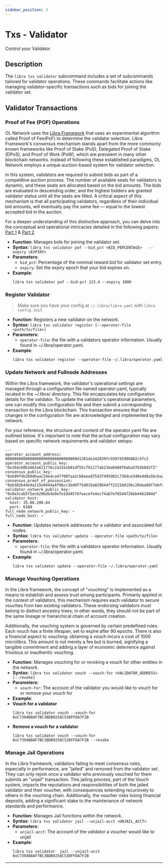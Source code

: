 ```yaml
---
sidebar_position: 3
---
```


# Txs - Validator

Control your Validator

## Description
The `libra txs validator`  subcommand includes a set of subcommands tailored for validator operations. These commands facilitate actions like managing validator-specific transactions such as bids for joining the validator set.


## Validator Transactions 

### Proof of Fee (POF) Operations
OL Network uses the [Libra Framework](https://github.com/0LNetworkCommunity/libra-framework) that uses an experimental algorithm called Proof of Fee(PoF) to determine the validator selection. Libra Framework's consensus mechanism stands apart from the more commonly known frameworks like Proof of Stake (PoS), Delegated Proof of Stake (DPoS), and Proof of Work (PoW), which are prevalent in many other blockchain networks. Instead of following these established paradigms, OL Network employs a unique auction-based system for validator selection.

In this system, validators are required to submit bids as part of a competitive auction process. The number of available seats for validators is dynamic, and these seats are allocated based on the bid amounts. The bids are evaluated in descending order, and the highest bidders are granted validator status until all the seats are filled. A critical aspect of this mechanism is that all participating validators, regardless of their individual bid amounts, will eventually pay the same fee — equal to the lowest accepted bid in the auction.

For a deeper understanding of this distinctive approach, you can delve into the conceptual and operational intricacies detailed in the following papers: [Part 1](https://0l.network/2022/10/15/proof-of-fee-part-1/) & [Part 2](https://0l.network/2022/10/20/proof-of-fee-part-2-a-proposal/)


- **Function**: Manages bids for joining the validator set.
- **Syntax**: `libra txs validator pof --bid_pct <BID_PERCENTAGE>   --expiry <EXPIRY>`
- **Parameters**:
  - `bid_pct`: Percentage of the nominal reward bid for validator set entry.
  - `expiry`: Set the expiry epoch that your bid expires on.
- **Example**:
  ```
  libra txs validator pof --bid-pct 123.4 --expiry 1000
  ```

### Register Validator
> Make sure you have your config at `~/.libra/libra.yaml` with `libra config init`

- **Function**: Registers a new validator on the network.
- **Syntax**: `libra txs validator register [--operator-file <path/to/file>]`
- **Parameters**:
  - `operator-file`: the file with a validators operator information. Usually found in ~/.libra/operator.yaml.
- **Example**:
  ```
  libra txs validator register --operator-file ~/.libra/operator.yaml
  ```

### Update Network and Fullnode Addresses
Within the Libra framework, the validator's operational settings are managed through a configuration file named operator.yaml, typically located in the ~/.libra/ directory. This file encapsulates key configuration details for the validator. To update the validator's operational parameters, one can modify this configuration file and then submit a corresponding transaction to the Libra blockchain. This transaction ensures that the changes in the configuration file are acknowledged and implemented by the network.

For your reference, the structure and content of the operator.yaml file are outlined below. It's important to note that the actual configuration may vary based on specific network requirements and validator setups:

```
---
operator_account_address: 00000000000000000000000000000000d1281de242839fc939745996882c5fc2
operator_account_public_key: "0x264cb0b3463a61177bc2a33a1b81df55cf92177ab216a0460f6aba57b5b0d2f2"
consensus_public_key: "0xb99f4b268d6aac24e4ca47f08faa2cb8aead75d2f495982c736dce340edd8a5bcba2d052e23f135e0ccc13136be16e97"
consensus_proof_of_possession: "0xb382b44e9a115e044da4f9bcc1bd8f75d819a029644ff2221b019bc20dea08f7ebfc1ea47d3e1d4a0c44c4207865e972116ef75af121bb9baefed3fb8e71e98b540da60bbd0375e70dd8df24f9e85ed69bacac65a6b440dd476b27fdfdf5475fe"
validator_network_public_key: "0x0a3cab5f2ecb29bdb4a9efe1dd4576feacefe4ec74ab7ef65d472bbb4461804d"
validator_host:
  host: 35.86.200.84
  port: 6180
full_node_network_public_key: ~
full_node_host: ~

```

- **Function**: Updates network addresses for a validator and associated full nodes.
- **Syntax**: `libra txs validator update --operator-file <path/to/file>`
- **Parameters**:
  - `operator-file`: the file with a validators operator information. Usually found in ~/.libra/operator.yaml.
- **Example**:
  ```
  libra txs validator update --operator-file ~/.libra/operator.yaml
  ```

### Manage Vouching Operations
In the Libra framework, the concept of "vouching" is implemented as a means to establish and assess trust among participants. Primarily applied in the context of validators, this mechanism requires each validator to secure vouches from two existing validators. These endorsing validators must belong to distinct ancestry trees; in other words, they should not be part of the same lineage or hierarchical chain of account creation.

Additionally, the vouching system is governed by certain predefined rules. Each vouch has a finite lifespan, set to expire after 90 epochs. There is also a financial aspect to vouching: obtaining a vouch incurs a cost of 1000 microlibra. This amount is not merely a fee but is burned, signifying a tangible commitment and adding a layer of economic deterrence against frivolous or inauthentic vouching.

- **Function**: Manages vouching for or revoking a vouch for other entities in the network.
- **Syntax**: `libra txs validator vouch --vouch-for <VALIDATOR_ADDRESS> [--revoke]`
- **Parameters**: 
  - `vouch-for`: The account of the validator you would like to vouch for or remove your vouch for
- **Example**:
- **Vouch for a validator**
    ```
    libra txs validator vouch --vouch-for 0xC7394B8AF7BC3BDB9258C53DFFDA7F2B	 
    ```
- **Remove a vouch for a validator**
    ```
    libra txs validator vouch --vouch-for 0xC7394B8AF7BC3BDB9258C53DFFDA7F2B --revoke
    ```

### Manage Jail Operations
In the Libra framework, validators failing to meet consensus rules, especially in performance, are "jailed" and removed from the validator set. They can only rejoin once a validator who previously vouched for them submits an "unjail" transaction. This jailing process, part of the Vouch system, impacts the reputations and responsibilities of both the jailed validator and their voucher, with consequences extending recursively to others in the vouching chain. Additionally, the voucher risks losing financial deposits, adding a significant stake to the maintenance of network standards and performance.

- **Function**: Manages Jail functions within the network.
- **Syntax**: `libra txs validator jail --unjail-acct <UNJAIL_ACCT>`
- **Parameters**: 
  - `unjail-acct`: The account of the validator a voucher would like to unjail
- **Example**:
    ```
    libra txs validator  jail --unjail-acct 0xC7394B8AF7BC3BDB9258C53DFFDA7F2B	 
    ```

---

